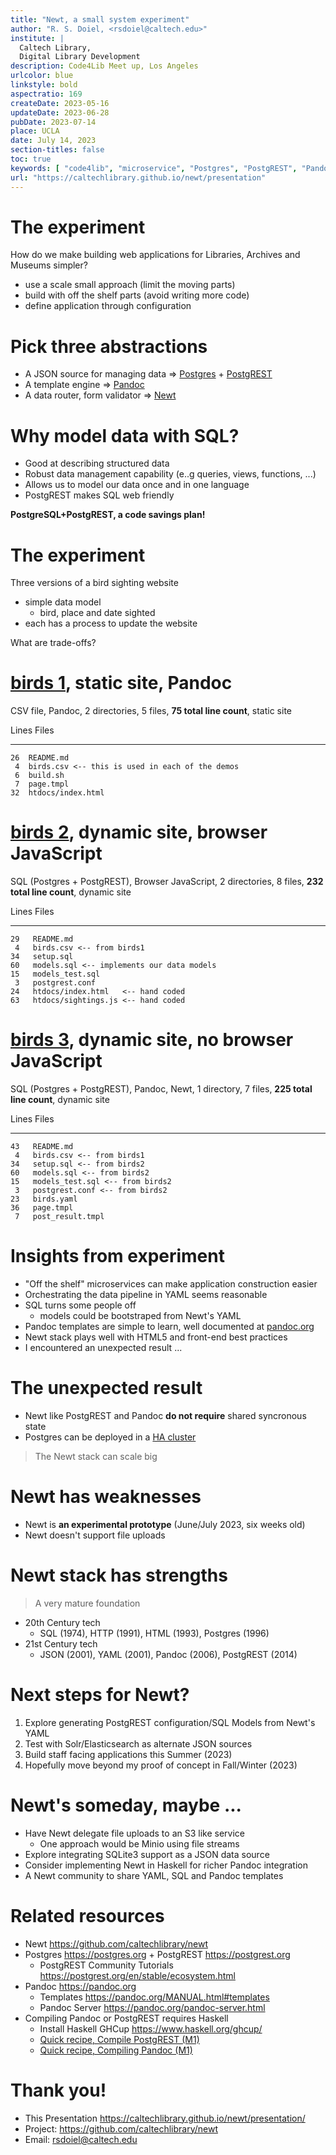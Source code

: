 ```yaml
---
title: "Newt, a small system experiment"
author: "R. S. Doiel, <rsdoiel@caltech.edu>"
institute: |
  Caltech Library,
  Digital Library Development
description: Code4Lib Meet up, Los Angeles
urlcolor: blue
linkstyle: bold
aspectratio: 169
createDate: 2023-05-16
updateDate: 2023-06-28
pubDate: 2023-07-14
place: UCLA
date: July 14, 2023
section-titles: false
toc: true
keywords: [ "code4lib", "microservice", "Postgres", "PostgREST", "Pandoc" ]
url: "https://caltechlibrary.github.io/newt/presentation"
---
```


# The experiment

How do we make building web applications for Libraries, Archives and Museums simpler?

- use a scale small approach (limit the moving parts)
- build with off the shelf parts (avoid writing more code)
- define application through configuration

# Pick three abstractions 

- A JSON source for managing data => [Postgres](https://postgresql.org) + [PostgREST](https://postgrest.org)
- A template engine => [Pandoc](https://pandoc.org)
- A data router, form validator => [Newt](https://github.com/caltechlibrary/newt/)

# Why model data with SQL?

- Good at describing structured data
- Robust data management capability (e..g queries, views, functions, ...)
- Allows us to model our data once and in one language
- PostgREST makes SQL web friendly

__PostgreSQL+PostgREST, a code savings plan!__

# The experiment

Three versions of a bird sighting website

- simple data model
    - bird, place and date sighted
- each has a process to update the website

What are trade-offs?

# [birds 1](https://github.com/caltechlibrary/newt/tree/main/demos/birds1), static site, Pandoc

CSV file, Pandoc, 2 directories, 5 files, **75 total line count**, static site

Lines   Files
------  ---------------
    26  README.md
     4  birds.csv <-- this is used in each of the demos
     6  build.sh
     7  page.tmpl
    32  htdocs/index.html

# [birds 2](https://github.com/caltechlibrary/newt/tree/main/demos/birds2), dynamic site, browser JavaScript

SQL (Postgres + PostgREST), Browser JavaScript, 2 directories, 8 files, **232 total line count**, dynamic site

Lines    Files
------   --------------
    29   README.md
     4   birds.csv <-- from birds1
    34   setup.sql
    60   models.sql <-- implements our data models
    15   models_test.sql
     3   postgrest.conf
    24   htdocs/index.html   <-- hand coded
    63   htdocs/sightings.js <-- hand coded

# [birds 3](https://github.com/caltechlibrary/newt/tree/main/demos/birds3), dynamic site, no browser JavaScript

SQL (Postgres + PostgREST), Pandoc, Newt, 1 directory, 7 files, **225 total line count**, dynamic site

Lines    Files
------   ---------------
    43   README.md
     4   birds.csv <-- from birds1
    34   setup.sql <-- from birds2
    60   models.sql <-- from birds2
    15   models_test.sql <-- from birds2
     3   postgrest.conf <-- from birds2
    23   birds.yaml
    36   page.tmpl
     7   post_result.tmpl

# Insights from experiment

- "Off the shelf" microservices can make application construction easier
- Orchestrating the data pipeline in YAML seems reasonable
- SQL turns some people off
  - models could be bootstraped from Newt's YAML
- Pandoc templates are simple to learn, well documented at [pandoc.org](https://pandoc.org)
- Newt stack plays well with HTML5 and front-end best practices
- I encountered an unexpected result ...

# The unexpected result

- Newt like PostgREST and Pandoc **do not require** shared syncronous state
- Postgres can be deployed in a [HA cluster](High-availability "high available cluster")

> The Newt stack can scale big

# Newt has weaknesses

- Newt is **an experimental prototype** (June/July 2023, six weeks old)
- Newt doesn't support file uploads

# Newt stack has strengths

> A very mature foundation

- 20th Century tech
  - SQL (1974), HTTP (1991), HTML (1993), Postgres (1996)
- 21st Century tech
  - JSON (2001), YAML (2001), Pandoc (2006), PostgREST (2014)

# Next steps for Newt?

1. Explore generating PostgREST configuration/SQL Models from Newt's YAML
2. Test with Solr/Elasticsearch as alternate JSON sources
3. Build staff facing applications this Summer (2023)
4. Hopefully move beyond my proof of concept in Fall/Winter (2023)

# Newt's someday, maybe ...

- Have Newt delegate file uploads to an S3 like service 
  - One approach would be Minio using file streams
- Explore integrating SQLite3 support as a JSON data source
- Consider implementing Newt in Haskell for richer Pandoc integration
- A Newt community to share YAML, SQL and Pandoc templates

# Related resources

- Newt <https://github.com/caltechlibrary/newt>
- Postgres <https://postgres.org> + PostgREST <https://postgrest.org>
  - PostgREST Community Tutorials <https://postgrest.org/en/stable/ecosystem.html>
- Pandoc <https://pandoc.org>
    - Templates <https://pandoc.org/MANUAL.html#templates>
    - Pandoc Server <https://pandoc.org/pandoc-server.html>
- Compiling Pandoc or PostgREST requires Haskell
  - Install Haskell GHCup <https://www.haskell.org/ghcup/>
  - [Quick recipe, Compile PostgREST (M1)](https://rsdoiel.github.io/blog/2023/07/05/quick-recipe-compiling-PostgREST-M1.html)
  - [Quick recipe, Compiling Pandoc (M1)](https://rsdoiel.github.io/blog/2023/07/05/quick-recipe-compiling-Pandoc-M1.html)

# Thank you!

- This Presentation <https://caltechlibrary.github.io/newt/presentation/>
- Project: <https://github.com/caltechlibrary/newt>
- Email: rsdoiel@caltech.edu
